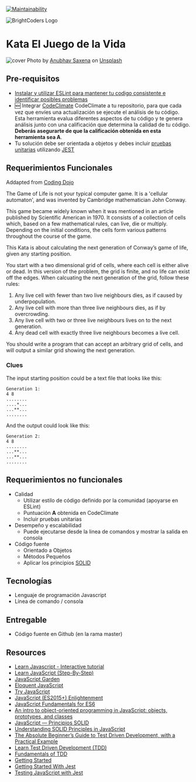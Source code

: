 
[![Maintainability](https://api.codeclimate.com/v1/badges/5cd4be22433d08455567/maintainability)](https://codeclimate.com/github/BC-MAY-21-RN/kata-01-el-juego-de-la-vida-iteracion-04-k1d4-m22-t4-reactive-04/maintainability)

![BrightCoders Logo](img/logo-bc.png)

# Kata El Juego de la Vida
![cover](img/cover.jpg)
<span>Photo by <a href="https://unsplash.com/@anubhav?utm_source=unsplash&amp;utm_medium=referral&amp;utm_content=creditCopyText">Anubhav Saxena</a> on <a href="https://unsplash.com/s/photos/life?utm_source=unsplash&amp;utm_medium=referral&amp;utm_content=creditCopyText">Unsplash</a></span>

## Pre-requisitos
- [Instalar y utilizar ESLint para mantener tu codigo consistente e identificar posibles problemas](https://eslint.org/)
- 🆕 Integrar [CodeClimate](https://codeclimate.com/) CodeClimate a tu repositorio, para que cada vez que envíes una actualización se ejecute el análisis de tu código.  Esta herramienta evalua diferentes aspectos de tu código y te genera análisis junto con una calificación que determina la calidad de tu código. **Deberás asegurarte de que la calificación obtenida en esta herramienta sea A**.
- Tu solución debe ser orientada a objetos y debes incluir [pruebas unitarias](https://builtin.com/software-engineering-perspectives/what-is-unit-testing) utilizando [JEST](https://jestjs.io/es-ES/)

## Requerimientos Funcionales
Addapted from [Coding Dojo](https://codingdojo.org)

The Game of Life is not your typical computer game. It is a 'cellular automaton', and was invented by Cambridge mathematician John Conway.

This game became widely known when it was mentioned in an article published by Scientific American in 1970. It consists of a collection of cells which, based on a few mathematical rules, can live, die or multiply. Depending on the initial conditions, the cells form various patterns throughout the course of the game.

This Kata is about calculating the next generation of Conway’s game of life, given any starting position. 

You start with a two dimensional grid of cells, where each cell is either alive or dead. In this version of the problem, the grid is finite, and no life can exist off the edges. When calcuating the next generation of the grid, follow these rules:

1. Any live cell with fewer than two live neighbours dies, as if caused by underpopulation.
2. Any live cell with more than three live neighbours dies, as if by overcrowding.
3. Any live cell with two or three live neighbours lives on to the next generation.
4. Any dead cell with exactly three live neighbours becomes a live cell.

You should write a program that can accept an arbitrary grid of cells, and will output a similar grid showing the next generation.


### Clues
The input starting position could be a text file that looks like this:
```
Generation 1:
4 8
........
....*...
...**...
........
```
And the output could look like this:
```
Generation 2:
4 8
........
...**...
...**...
........
```
## Requerimientos no funcionales
- Calidad
  - Utilizar estilo de código definido por la comunidad (apoyarse en ESLint)
  - Puntuación **A** obtenida en CodeClimate
  - Incluir pruebas unitarias
- Desempeño y escalabilidad
  - Puede ejecutarse desde la linea de comandos y mostrar la salida en consola
- Código fuente
  - Orientado a Objetos
  - Métodos Pequeños
  - Aplicar los principios [SOLID](https://medium.com/backticks-tildes/the-s-o-l-i-d-principles-in-pictures-b34ce2f1e898)

## Tecnologías
- Lenguaje de programación Javascript
- Línea de comando / consola

## Entregable
- Código fuente en Github (en la rama master)

## Resources
- [Learn Javascript - Interactive tutorial](https://www.learn-js.org/)
- [Learn JavaScript (Step-By-Step)](https://learnjavascript.online/)
- [JavaScript Garden](https://bonsaiden.github.io/JavaScript-Garden/)
- [Eloquent JavaScript](https://eloquentjavascript.net/)
- [Try JavaScript](https://www.javascript.com/try)
- [JavaScript (ES2015+) Enlightenment](https://frontendmasters.com/books/javascript-enlightenment/)
- [JavaScript Fundamentals for ES6](https://www.pluralsight.com/courses/javascript-fundamentals-es6)
- [An intro to object-oriented programming in JavaScript: objects, prototypes, and classes](https://www.freecodecamp.org/news/an-intro-to-object-oriented-programming-in-javascript-objects-prototypes-and-classes-5d135e7361b1/)
- [JavaScript — Principios SOLID](https://medium.com/@mauriciogc/javascript-principios-solid-e93a17e950bb)
- [Understanding SOLID Principles in JavaScript](https://hackernoon.com/understanding-solid-principles-in-javascript-w1cx3yrv)
- [The Absolute Beginner’s Guide to Test Driven Development, with a Practical Example](https://medium.com/@bethqiang/the-absolute-beginners-guide-to-test-driven-development-with-a-practical-example-c39e73a11631) 
- [Learn Test Driven Development (TDD)](https://github.com/dwyl/learn-tdd)
- [Fundamentals of TDD](https://thoughtbot.com/upcase/fundamentals-of-tdd)
- [Getting Started](https://jestjs.io/docs/en/getting-started)
- [Getting Started With Jest](https://www.valentinog.com/blog/jest/) 
- [Testing JavaScript with Jest](https://flaviocopes.com/jest/)

